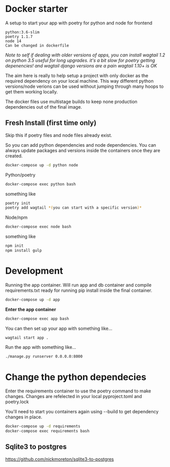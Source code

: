 # Docker starter

A setup to start your app with poetry for python and node for frontend

    python:3.6-slim
    poetry 1.1.7
    node 14
    Can be changed in dockerfile

*Note to self if dealing with older versions of apps, you can install wagtail 1.2 on python 3.5 useful for long upgrades. it's a bit slow for poetry getting depenencies! and wagtail django versions are a pain
wagtail 1.10+ is OK*

The aim here is really to help setup a project with only docker as the required dependency on your local machine. This way different python versions/node verions can be used without jumping  through many hoops to get them working locally.

The docker files use multistage builds to keep none production dependencies out of the final image.

## Fresh Install (first time only)
Skip this if poetry files and node files already exist.

So you can add python dependencies and node dependencies. You can always update packages and versions inside the containers once they are created.

```bash
docker-compose up -d python node
```

Python/poetry
```bash
docker-compose exec python bash
```

something like

```bash
poetry init
poetry add wagtail *(you can start with a specific version)*
```

Node/npm
```bash
docker-compose exec node bash
```

something like

```bash
npm init
npm install gulp
```

# Development
Running the app container. Will run app and db container and compile requirements.txt ready for running pip install inside the final container.

```bash
docker-compose up -d app
```

**Enter the app container**

```bash
docker-compose exec app bash
```

You can then set up your app with something like...

```bash
wagtail start app .
```

Run the app with something like...
```bash
./manage.py runserver 0.0.0.0:8000
```

# Change the python dependecies

Enter the requirements container to use the poetry command to make changes. Changes are refelected in your local pyproject.toml and poetry.lock

You'll need to start you containers again using --build to get dependency changes in place.

```bash
docker-compose up -d requirements
docker-compose exec requirements bash
```



## Sqlite3 to postgres

https://github.com/nickmoreton/sqlite3-to-postgres
